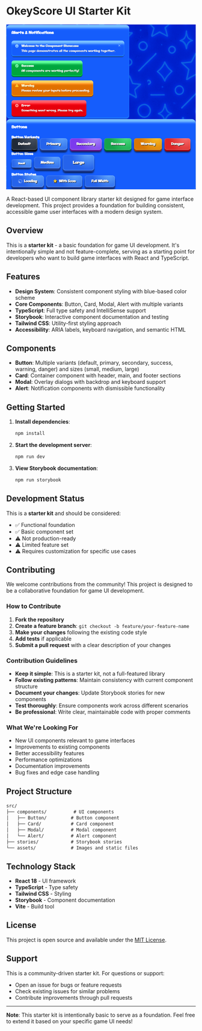 # OkeyScore UI Starter Kit

![OkeyScore UI Components](src/assets/image.png)

A React-based UI component library starter kit designed for game interface development. This project provides a foundation for building consistent, accessible game user interfaces with a modern design system.

## Overview

This is a **starter kit** - a basic foundation for game UI development. It's intentionally simple and not feature-complete, serving as a starting point for developers who want to build game interfaces with React and TypeScript.

## Features

- **Design System**: Consistent component styling with blue-based color scheme
- **Core Components**: Button, Card, Modal, Alert with multiple variants
- **TypeScript**: Full type safety and IntelliSense support
- **Storybook**: Interactive component documentation and testing
- **Tailwind CSS**: Utility-first styling approach
- **Accessibility**: ARIA labels, keyboard navigation, and semantic HTML

## Components

- **Button**: Multiple variants (default, primary, secondary, success, warning, danger) and sizes (small, medium, large)
- **Card**: Container component with header, main, and footer sections
- **Modal**: Overlay dialogs with backdrop and keyboard support
- **Alert**: Notification components with dismissible functionality

## Getting Started

1. **Install dependencies**:
   ```bash
   npm install
   ```

2. **Start the development server**:
   ```bash
   npm run dev
   ```

3. **View Storybook documentation**:
   ```bash
   npm run storybook
   ```

## Development Status

This is a **starter kit** and should be considered:
- ✅ Functional foundation
- ✅ Basic component set
- ⚠️ Not production-ready
- ⚠️ Limited feature set
- ⚠️ Requires customization for specific use cases

## Contributing

We welcome contributions from the community! This project is designed to be a collaborative foundation for game UI development.

### How to Contribute

1. **Fork the repository**
2. **Create a feature branch**: `git checkout -b feature/your-feature-name`
3. **Make your changes** following the existing code style
4. **Add tests** if applicable
5. **Submit a pull request** with a clear description of your changes

### Contribution Guidelines

- **Keep it simple**: This is a starter kit, not a full-featured library
- **Follow existing patterns**: Maintain consistency with current component structure
- **Document your changes**: Update Storybook stories for new components
- **Test thoroughly**: Ensure components work across different scenarios
- **Be professional**: Write clear, maintainable code with proper comments

### What We're Looking For

- New UI components relevant to game interfaces
- Improvements to existing components
- Better accessibility features
- Performance optimizations
- Documentation improvements
- Bug fixes and edge case handling

## Project Structure

```
src/
├── components/          # UI components
│   ├── Button/         # Button component
│   ├── Card/           # Card component
│   ├── Modal/          # Modal component
│   └── Alert/          # Alert component
├── stories/            # Storybook stories
└── assets/             # Images and static files
```

## Technology Stack

- **React 18** - UI framework
- **TypeScript** - Type safety
- **Tailwind CSS** - Styling
- **Storybook** - Component documentation
- **Vite** - Build tool

## License

This project is open source and available under the [MIT License](LICENSE).

## Support

This is a community-driven starter kit. For questions or support:
- Open an issue for bugs or feature requests
- Check existing issues for similar problems
- Contribute improvements through pull requests

---

**Note**: This starter kit is intentionally basic to serve as a foundation. Feel free to extend it based on your specific game UI needs!
